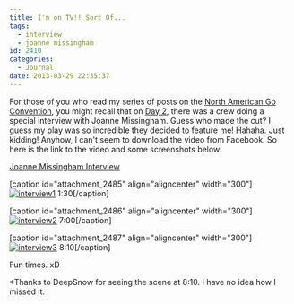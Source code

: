 ```yaml
---
title: I'm on TV!! Sort Of...
tags:
  - interview
  - joanne missingham
id: 2410
categories:
  - Journal
date: 2013-03-29 22:35:37
---
```


For those of you who read my series of posts on the [North American Go Convention](http://www.bengozen.com/north-american-go-convention/ "North American Go Convention!!!"), you might recall that on [Day 2](http://www.bengozen.com/north-american-go-convention-day-2/ "North American Go Convention — Day 2"), there was a crew doing a special interview with Joanne Missingham. Guess who made the cut? I guess my play was so incredible they decided to feature me! Hahaha. Just kidding! Anyhow, I can't seem to download the video from Facebook. So here is the link to the video and some screenshots below:

[Joanne Missingham Interview](https://www.facebook.com/video/embed?video_id=523594844357220)

[caption id="attachment_2485" align="aligncenter" width="300"][![interview1](http://www.bengozen.com/wp-content/uploads/2013/03/interview1.png)](http://www.bengozen.com/wp-content/uploads/2013/03/interview1.png) 1:30[/caption]

[caption id="attachment_2486" align="aligncenter" width="300"][![interview2](http://www.bengozen.com/wp-content/uploads/2013/03/interview2.png)](http://www.bengozen.com/wp-content/uploads/2013/03/interview2.png) 7:00[/caption]

[caption id="attachment_2487" align="aligncenter" width="300"][![interview3](http://www.bengozen.com/wp-content/uploads/2013/03/interview3.png)](http://www.bengozen.com/wp-content/uploads/2013/03/interview3.png) 8:10[/caption]

Fun times. xD

*Thanks to DeepSnow for seeing the scene at 8:10\. I have no idea how I missed it.